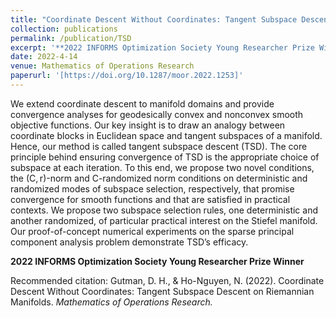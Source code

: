 ```yaml
---
title: "Coordinate Descent Without Coordinates: Tangent Subspace Descent on Riemannian Manifolds"
collection: publications
permalink: /publication/TSD
excerpt: '**2022 INFORMS Optimization Society Young Researcher Prize Winner** with Nam Ho-Nguyen (University of Sydney, Discipline of Business Analytics)'
date: 2022-4-14
venue: Mathematics of Operations Research
paperurl: '[https://doi.org/10.1287/moor.2022.1253]'
---
```


We extend coordinate descent to manifold domains and provide convergence analyses for geodesically convex and nonconvex smooth objective functions. Our key insight is to draw an analogy between coordinate blocks in Euclidean space and tangent subspaces of a manifold. Hence, our method is called tangent subspace descent (TSD). The core principle behind ensuring convergence of TSD is the appropriate choice of subspace at each iteration. To this end, we propose two novel conditions, the (C, r)-norm and C-randomized norm conditions on deterministic and randomized modes of subspace selection, respectively, that promise convergence for smooth functions and that are satisfied in practical contexts. We propose two subspace selection rules, one deterministic and another randomized, of particular practical interest on the Stiefel manifold. Our proof-of-concept numerical experiments on the sparse principal component analysis problem demonstrate TSD’s efficacy.

**2022 INFORMS Optimization Society Young Researcher Prize Winner**

Recommended citation: Gutman, D. H., & Ho-Nguyen, N. (2022). Coordinate Descent Without Coordinates: Tangent Subspace Descent on Riemannian Manifolds. *Mathematics of Operations Research.*



